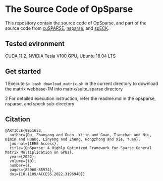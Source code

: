 The Source Code of OpSparse
========

This repository contain the source code of OpSparse, and part of the source code from [cuSPARSE](https://docs.nvidia.com/cuda/cusparse/index.html), [nsparse](https://github.com/EBD-CREST/nsparse.git), and [spECK](https://github.com/GPUPeople/spECK.git).
## Tested evironment
CUDA 11.2, NVIDIA Tesla V100 GPU, Ubuntu 18.04 LTS

## Get started
1 Execute ```$> bash download_matrix.sh``` in the current directory to download the matrix webbase-1M into matrix/suite_sparse directory

2 For detailed execution instruction, refer the readme.md in the opsparse, nsparse, and speck sub-directory

## Citation
```
@ARTICLE{9851653,
  author={Du, Zhaoyang and Guan, Yijin and Guan, Tianchan and Niu, Dimin and Huang, Linyong and Zheng, Hongzhong and Xie, Yuan},
  journal={IEEE Access}, 
  title={OpSparse: A Highly Optimized Framework for Sparse General Matrix Multiplication on GPUs}, 
  year={2022},
  volume={10},
  number={},
  pages={85960-85974},
  doi={10.1109/ACCESS.2022.3196940}}
  ```
